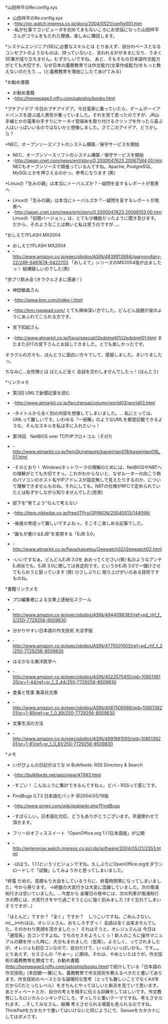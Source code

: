 *山田祥平のRe:config.sys
* 山田祥平のRe:config.sys
* -http://pc.watch.impress.co.jp/docs/2004/0521/config001.htm
* -私が仕事でコンピュータを初めてまもないころにお世話になった山田祥平さんがコラムをもたれた模様。楽しみに購読します。


*システムエンジニア(SE)に必要なスキルとは
とりあえず、自分のベースとなるコンセプトのようなものは、持っていないと、言われるががままになり、うまくSE業が成り立ちません。むずかしいですね。
あと、そもそもの日本語作文能力がとても大切です。なぜ日本の義務教育では作文能力(文章作成能力)をもっと教えないのだろう…。(と義務教育を理由にしたてあげてみる)

*お勧め書籍
* お勧め書籍
* -http://homepage3.nifty.com/satoshis/books.html

*プチアイデア
今日のプチアイデア。今日電車に乗っていたら、ゲームボーイアドバンスを遊ぶ成人男性が乗っていました。それを見て思ったのですが、JR山手線とかの電車の手すりにケータイ型端末を取り付けるクリップを作ったら喜ぶ人はいっぱいいるのではないかと想像しました。さてこのアイデア、どうかしら？

*NEC、オープンソースソフトのシステム構築／保守サービスを開始
* NEC、オープンソースソフトのシステム構築／保守サービスを開始
* -http://japan.cnet.com/news/ent/story/0,2000047623,20067584,00.htm
NECもオープンソースで頑張っているんですね。Apache, PostgreSQL, MySQLとかを押さえるのかっ。参考になります (笑)

*Linuxの「生みの親」は本当にトーバルズか？--疑問を呈するレポートが発表へ
* Linuxの「生みの親」は本当にトーバルズか？--疑問を呈するレポートが発表へ
* -http://japan.cnet.com/news/ent/story/0,2000047623,20068103,00.htm
Linuxの「初期バージョン」は、とても少機能だったように聞き及びます。だから、そのようなことは無いと私は思うのですが…。

*おしえて!!FLASH MX2004
* おしえて!!FLASH MX2004
* -http://www.amazon.co.jp/exec/obidos/ASIN/4839913994/igapyondiary-22/249-6461674-0422703
「おしえて」シリーズのMX2004版が出ましたっ！ 結構嬉しいのでした(笑)

*赤プリ飲み会 (オラクルさまに感謝！)
* 神田敏晶さん
* -http://www.knn.com/index-j.html
* -http://knn.typepad.com/
とても興味深い方でした。どんどん話題が泉のようにあふれてこられる方です。

* 宮下知起さん
* -http://www.atmarkit.co.jp/fjava/special/j2edotnet01/j2edotnet01.html
またまた＠ITの宮下さんとお話してきました。とても楽しかったです。

オラクルの方々も、ほんとうに面白い方々でして、感服しました。まいりましたっ。

ちなみに…女性陣とは ほとんど全く 会話を交わしませんでしたっ！(ほんとう)

*リンクメモ
* 第3回 UMLで新聞記事を読む
* -http://www.atmarkit.co.jp/farc/rensai/column/world03/world03.html
* -タイトルから全く別の内容を想像してしまいました。… 私にとっては、UMLって難しいです。いわゆる「一般解」のようなUMLを都度記載できるような、そんなスキルを私は手に入れたいっ！

* 第18回　NetBIOS over TCP/IPプロトコル（その1）
* -http://www.atmarkit.co.jp/fwin2k/network/baswinlan018/baswinlan018_01.html
* -そのとおり！ Windowsネットワークの理解のためには、NetBIOSやNBTへの理解がとても大切ですっ。これがわからないと、なぜルーターの向こう側のパソコンのホスト名やIPアドレスが設定無しで見えたりするのか、について理解できませんものね。それにしても、NBTの仕様がRFCで定められていたとは恥ずかしながら知りませんでした(苦笑)

* 部下を“育てよう”なんて考えない
* -http://itpro.nikkeibp.co.jp/free/ITPro/OPINION/20040513/144099/
* -後進の育成って難しいですよねっ。そこそこ楽しめる記事でした。


* “誰もが書けるEJB”を実現する「EJB 3.0」
* -http://www.atmarkit.co.jp/fjava/kaisetsu/j2eewatch02/j2eewatch02.html
* -いいですなぁ。どんどんEJB 3.0を あおってください(笑) 私のようなアンチEJB派でも、EJB 3.0に関しては肯定的です。というかEJB 3.0で一儲けさせてもらおうと狙っています (笑) ひさしぶりに 取り上げがいのある技術ですものね。

*書籍リンクメモ
* プロ編集者による文章上達秘伝スクール
* -http://www.amazon.co.jp/exec/obidos/ASIN/4944098383/ref=pd_rhf_f_2/250-7729256-8509830

* 分かりやすい日本語の作文技術 大活字版
* -http://www.amazon.co.jp/exec/obidos/ASIN/4775501003/ref=pd_rhf_f_2/250-7729256-8509830

* はるかなる東洋医学へ
* -http://www.amazon.co.jp/exec/obidos/ASIN/4022570415/qid=1085136120/sr=1-44/ref=sr_1_2_44/250-7729256-8509830

* 食事と性事    集英社文庫
* -http://www.amazon.co.jp/exec/obidos/ASIN/4087506568/qid=1085136201/sr=1-89/ref=sr_1_0_89/250-7729256-8509830

* 文筆生活の方法
* -http://www.amazon.co.jp/exec/obidos/ASIN/4891881593/qid=1085136201/sr=1-81/ref=sr_1_0_81/250-7729256-8509830

*メモ
* いがぴょんの日記＠はてな in Bulkfeeds: RSS Directory & Search
* -http://bulkfeeds.net/app/view/47993.html
* -すごい！ こんなふうに集計できるんですねぇ。ビバ・RSSって感じです。

* FindBugs 0.7.3 日本語化パッチ @2004/05/19版
* -http://www.simeji.com/wiki/pukiwiki.php?FindBugs
* -すばらしい。日本語化対応、どうもありがとうございます。早速使わせて頂きます。

* フリーのオフィススイート「OpenOffice.org 1.1.1日本語版」が公開
* -http://enterprise.watch.impress.co.jp/cda/software/2004/05/21/2353.html
* -ほほう。1.1.1というリビジョンですね。久しぶりにOpenOffice.orgをダウンロードして「試験」してみようかと思ってしまいました。

*終電
だめだ。見積もり大会をしているうちに、終電時間帯になってしまいました。今から帰ります。
→終盤の大宮行きは大変に混雑していました。次の南浦和行きは空いていました。…今度から 金曜日の夜中には、次の列車が南浦和行きの際には、大宮行きをやり過ごそうと心に強く刻みました (すぐ忘れてしまいそうですが…)

「ほとんど」ですか？「全く」ですか？　しつこいですね。ごめんさない。m(__)mわはは。オレジュさん、おもしろすぎっ！ 会話は全く出来ませんでした。そのかわり笑顔を頂きましたっ！ それはそうと、オレジュさんは 今日は 「通常系」合コンですよね。うちのセスをよろしくっ！新人のころに操作マニュアルの類を作った時に、大分もまれました（苦笑）。よろしく、ってされましたが、オレジュも初合コンなので、自分だけで、いっぱいいっぱいかも。です。。。とりあえず、セスさんの「やぁー」に期待。それは、やめといたほうが。作文技術の義務教育化賛成です。お勧め書籍(http://homepage3.nifty.com/satoshis/books.html)で紹介している「日本語の作文技術」(本田勝一:著)にも、義務教育で作文技術を教えるべきだと書いてあります。作文技術のベースとなる論理的な思考（とっても難しいことでなくAがBだからCだとったレベル）をきちんとやってほしいと新兵を見ていて思います。あとディベートとか、自分の考えを相手に伝える訓練をしてほしいです。作文教育にしろロジカルシンキングにしろ、ずっしりと重いテーマですね。考えさせられます。…そしてみなさん、結構 考えさせられる場面も見られるのですね。ThinkPadをカタカナで書いてはいけないと同じようにで、Saisseをカタカナにしてはダメです。
